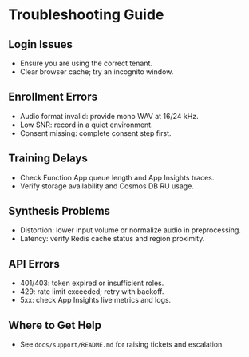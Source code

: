 # Troubleshooting Guide

## Login Issues
- Ensure you are using the correct tenant.
- Clear browser cache; try an incognito window.

## Enrollment Errors
- Audio format invalid: provide mono WAV at 16/24 kHz.
- Low SNR: record in a quiet environment.
- Consent missing: complete consent step first.

## Training Delays
- Check Function App queue length and App Insights traces.
- Verify storage availability and Cosmos DB RU usage.

## Synthesis Problems
- Distortion: lower input volume or normalize audio in preprocessing.
- Latency: verify Redis cache status and region proximity.

## API Errors
- 401/403: token expired or insufficient roles.
- 429: rate limit exceeded; retry with backoff.
- 5xx: check App Insights live metrics and logs.

## Where to Get Help
- See `docs/support/README.md` for raising tickets and escalation.
